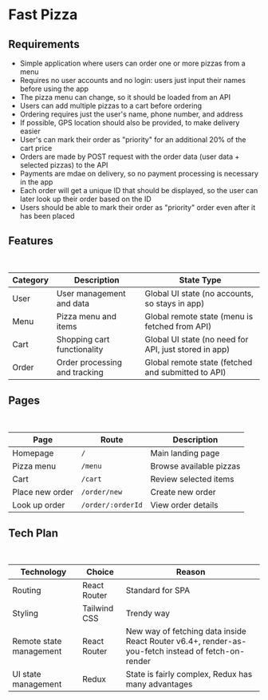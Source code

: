 # Fast Pizza

## Requirements

- Simple application where users can order one or more pizzas from a menu
- Requires no user accounts and no login: users just input their names before using the app
- The pizza menu can change, so it should be loaded from an API
- Users can add multiple pizzas to a cart before ordering
- Ordering requires just the user's name, phone number, and address
- If possible, GPS location should also be provided, to make delivery easier
- User's can mark their order as "priority" for an additional 20% of the cart price
- Orders are made by POST request with the order data (user data + selected pizzas) to the API
- Payments are mdae on delivery, so no payment processing is necessary in the app
- Each order will get a unique ID that should be displayed, so the user can later look up their order based on the ID
- Users should be able to mark their order as "priority" order even after it has been placed

## Features

<br />

| Category | Description                   | State Type                                            |
| -------- | ----------------------------- | ----------------------------------------------------- |
| User     | User management and data      | Global UI state (no accounts, so stays in app)        |
| Menu     | Pizza menu and items          | Global remote state (menu is fetched from API)        |
| Cart     | Shopping cart functionality   | Global UI state (no need for API, just stored in app) |
| Order    | Order processing and tracking | Global remote state (fetched and submitted to API)    |

## Pages

<br />

| Page            | Route             | Description             |
| --------------- | ----------------- | ----------------------- |
| Homepage        | `/`               | Main landing page       |
| Pizza menu      | `/menu`           | Browse available pizzas |
| Cart            | `/cart`           | Review selected items   |
| Place new order | `/order/new`      | Create new order        |
| Look up order   | `/order/:orderId` | View order details      |

## Tech Plan

<br />

| Technology              | Choice       | Reason                                                                                             |
| ----------------------- | ------------ | -------------------------------------------------------------------------------------------------- |
| Routing                 | React Router | Standard for SPA                                                                                   |
| Styling                 | Tailwind CSS | Trendy way                                                                                         |
| Remote state management | React Router | New way of fetching data inside React Router v6.4+, render-as-you-fetch instead of fetch-on-render |
| UI state management     | Redux        | State is fairly complex, Redux has many advantages                                                 |
